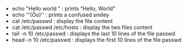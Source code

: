 - echo "Hello world \" : prints “Hello, World”
- echo '"(Ôo)'\' : prints a confused smiley
- cat /etc/passwd : display the file content
- cat /etc/passwd /etc/hosts : display the two files content
- tail -n 10 /etc/passwd : displays the last 10 lines of the file passwd
- head -n 10 /etc/passwd : displays the first 10 lines of the file passwd
